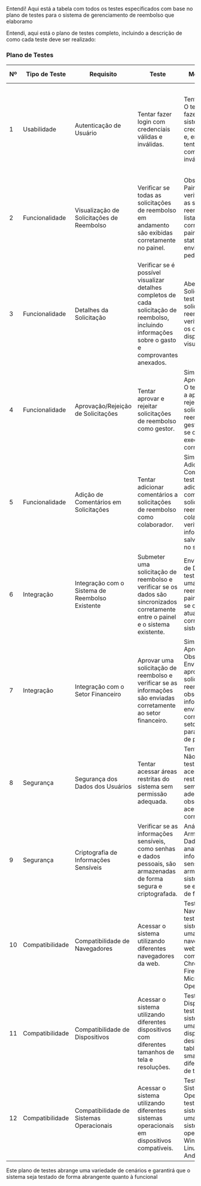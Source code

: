 Entendi! Aqui está a tabela com todos os testes especificados com base no plano de testes para o sistema de gerenciamento de reembolso que elaboramo

Entendi, aqui está o plano de testes completo, incluindo a descrição de como cada teste deve ser realizado:

### Plano de Testes

| Nº | Tipo de Teste | Requisito | Teste | Método de Teste | Resultado Esperado |
|----|---------------|-----------|-------|-----------------|---------------------|
| 1 | Usabilidade | Autenticação de Usuário | Tentar fazer login com credenciais válidas e inválidas. | Tentativa de Login: O testador tentará fazer login no sistema utilizando credenciais válidas e, em seguida, tentará fazer login com credenciais inválidas. | Usuários conseguem fazer login com sucesso usando credenciais válidas e recebem uma mensagem de erro ao tentar fazer login com credenciais inválidas. |
| 2 | Funcionalidade | Visualização de Solicitações de Reembolso | Verificar se todas as solicitações de reembolso em andamento são exibidas corretamente no painel. | Observação do Painel: O testador verificará se todas as solicitações de reembolso estão listadas corretamente no painel, incluindo status, data de envio e detalhes do pedido. | Todas as solicitações são listadas corretamente, incluindo status, data de envio e detalhes do pedido. |
| 3 | Funcionalidade | Detalhes da Solicitação | Verificar se é possível visualizar detalhes completos de cada solicitação de reembolso, incluindo informações sobre o gasto e comprovantes anexados. | Abertura de Solicitação: O testador abrirá uma solicitação de reembolso e verificará se todos os detalhes estão disponíveis para visualização. | Os detalhes da solicitação são exibidos corretamente, permitindo uma análise completa do pedido. |
| 4 | Funcionalidade | Aprovação/Rejeição de Solicitações | Tentar aprovar e rejeitar solicitações de reembolso como gestor. | Simulação de Aprovação/Rejeição: O testador simulará a aprovação e a rejeição de solicitações de reembolso como gestor e verificará se o sistema executa as ações corretamente. | Gestores conseguem aprovar ou rejeitar solicitações de reembolso e adicionar comentários quando necessário. |
| 5 | Funcionalidade | Adição de Comentários em Solicitações | Tentar adicionar comentários a solicitações de reembolso como colaborador. | Simulação de Adição de Comentários: O testador tentará adicionar comentários às solicitações de reembolso como colaborador e verificará se as informações são salvas corretamente no sistema. | Colaboradores conseguem adicionar comentários às solicitações, fornecendo informações adicionais conforme necessário. |
| 6 | Integração | Integração com o Sistema de Reembolso Existente | Submeter uma solicitação de reembolso e verificar se os dados são sincronizados corretamente entre o painel e o sistema existente. | Envio e Observação de Dados: O testador submeterá uma solicitação de reembolso pelo painel e observará se os dados são atualizados corretamente no sistema existente. | Os dados da solicitação de reembolso são corretamente registrados e atualizados nos sistemas de forma consistente. |
| 7 | Integração | Integração com o Setor Financeiro | Aprovar uma solicitação de reembolso e verificar se as informações são enviadas corretamente ao setor financeiro. | Simulação de Aprovação e Observação do Envio: O testador aprovará uma solicitação de reembolso e observará se as informações são enviadas corretamente ao setor financeiro para processamento de pagamento. | As informações sobre solicitações aprovadas são enviadas com sucesso ao setor financeiro para processamento de pagamento. |
| 8 | Segurança | Segurança dos Dados dos Usuários | Tentar acessar áreas restritas do sistema sem permissão adequada. | Tentativa de Acesso Não Autorizado: O testador tentará acessar áreas restritas do sistema sem as permissões adequadas e observará se o acesso é negado corretamente. | Acesso é negado a áreas restritas do sistema e os dados dos usuários são protegidos contra acesso não autorizado. |
| 9 | Segurança | Criptografia de Informações Sensíveis | Verificar se as informações sensíveis, como senhas e dados pessoais, são armazenadas de forma segura e criptografada. | Análise do Armazenamento de Dados: O testador analisará como as informações sensíveis são armazenadas no sistema e verificará se estão protegidas de forma adequada. | Informações sensíveis são armazenadas de forma segura e protegidas contra acesso não autorizado. |
| 10 | Compatibilidade | Compatibilidade de Navegadores | Acessar o sistema utilizando diferentes navegadores da web. | Teste de Navegação: O testador acessará o sistema utilizando uma variedade de navegadores da web populares, como Google Chrome, Mozilla Firefox, Safari, Microsoft Edge e Opera. | O sistema deve funcionar corretamente nos principais navegadores da web. |
| 11 | Compatibilidade | Compatibilidade de Dispositivos | Acessar o sistema utilizando diferentes dispositivos com diferentes tamanhos de tela e resoluções. | Teste de Acesso em Dispositivos: O testador acessará o sistema utilizando uma variedade de dispositivos, como desktops, laptops, tablets e smartphones, com diferentes tamanhos de tela e resoluções. | O sistema deve se adaptar automaticamente ao tamanho da tela do dispositivo e exibir corretamente todos os elementos da interface. |
| 12 | Compatibilidade | Compatibilidade de Sistemas Operacionais | Acessar o sistema utilizando diferentes sistemas operacionais em dispositivos compatíveis. | Teste de Acesso em Sistemas Operacionais: O testador acessará o sistema utilizando uma variedade de sistemas operacionais, como Windows, macOS, Linux, iOS e Android. | O sistema deve funcionar corretamente em todos os sistemas operacionais testados. |

Este plano de testes abrange uma variedade de cenários e garantirá que o sistema seja testado de forma abrangente quanto à funcional
